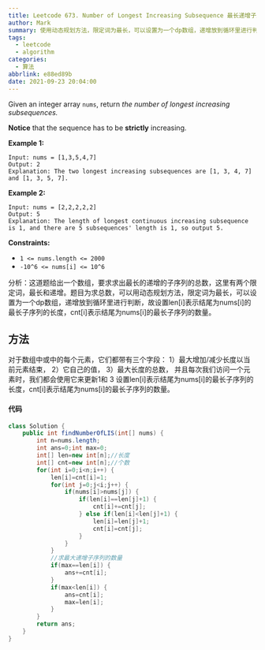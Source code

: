 ```yaml
---
title: Leetcode 673. Number of Longest Increasing Subsequence 最长递增子序列的个数
author: Mark
summary: 使用动态规划方法，限定词为最长，可以设置为一个dp数组，递增放到循环里进行判断，故设置len[i]表示结尾为nums[i]的最长子序列的长度，cnt[i]表示结尾为nums[i]的最长子序列的数量。
tags:
  - leetcode
  - algorithm
categories:
  - 算法
abbrlink: e88ed89b
date: 2021-09-23 20:04:00
---
```


Given an integer array `nums`, return *the number of longest increasing subsequences.*

**Notice** that the sequence has to be **strictly** increasing.

 

**Example 1:**

```
Input: nums = [1,3,5,4,7]
Output: 2
Explanation: The two longest increasing subsequences are [1, 3, 4, 7] and [1, 3, 5, 7].
```

**Example 2:**

```
Input: nums = [2,2,2,2,2]
Output: 5
Explanation: The length of longest continuous increasing subsequence is 1, and there are 5 subsequences' length is 1, so output 5.
```

 

**Constraints:**

- `1 <= nums.length <= 2000`
- `-10^6 <= nums[i] <= 10^6`

分析：这道题给出一个数组，要求求出最长的递增的子序列的总数，这里有两个限定词，最长和递增。题目为求总数，可以用动态规划方法，限定词为最长，可以设置为一个dp数组，递增放到循环里进行判断，故设置len[i]表示结尾为nums[i]的最长子序列的长度，cnt[i]表示结尾为nums[i]的最长子序列的数量。



## 方法

对于数组中或中的每个元素，它们都带有三个字段：
1）最大增加/减少长度以当前元素结束，
2）它自己的值，
3）最大长度的总数，
并且每次我们访问一个元素时，我们都会使用它来更新1和 3
设置len[i]表示结尾为nums[i]的最长子序列的长度，cnt[i]表示结尾为nums[i]的最长子序列的数量。

#### 代码

```java
class Solution {
    public int findNumberOfLIS(int[] nums) {
        int n=nums.length;
        int ans=0;int max=0;
        int[] len=new int[n];//长度
        int[] cnt=new int[n];//个数
        for(int i=0;i<n;i++) {
            len[i]=cnt[i]=1;
            for(int j=0;j<i;j++) {
                if(nums[i]>nums[j]) {
                    if(len[i]==len[j]+1) {
                        cnt[i]+=cnt[j];
                    } else if(len[i]<len[j]+1) {
                        len[i]=len[j]+1;
                        cnt[i]=cnt[j];
                    }
                }
            }
            //求最大递增子序列的数量
            if(max==len[i]) {
                ans+=cnt[i];
            }
            if(max<len[i]) {
                ans=cnt[i];
                max=len[i];
            }
        }
        return ans;
    }
}
```

